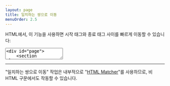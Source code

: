 ```yaml
---
layout: page
title: 일치하는 쌍으로 이동
menuOrder: 2.5
---
```


HTML에서, 이 기능을 사용하면 시작 태그와 종료 태그 사이를 빠르게 이동할 수 있습니다:

<textarea class="movie-def">
&lt;div id="page"&gt;
	&lt;section class="content"&gt;
		&lt;h1&gt;Document example&lt;/h1&gt;
		&lt;p&gt;Lorem ipsum dolor sit amet.&lt;/p&gt;
	&lt;/section&gt;
&lt;/|div&gt;
~~~
tooltip: {text: 'Place caret inside either opening or closing tag and run “Go to Matching Pair” action to go to the opposite tag pair', wait: 7000}
wait: 1000
run: {command: 'emmet.matching_pair', times: 5} ::: “Go to Matching Pair” (Cmd-T)
</textarea>

---

"일치하는 쌍으로 이동" 작업은 내부적으로 "[HTML Matcher](/actions/match-pair/)"를 사용하므로, 비 HTML 구문에서도 작동할 수 있습니다.
